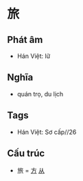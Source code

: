 # 旅

## Phát âm
* Hán Việt: lữ

## Nghĩa
* quán trọ, du lịch

## Tags
* Hán Việt: Sơ cấp//26

## Cấu trúc
* 旅 = [方](方.md) [从](从.md)

<script>window.HANZI_FIELD='旅';</script>